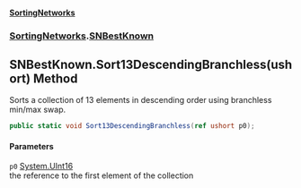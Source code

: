 #### [SortingNetworks](./index.md 'index')
### [SortingNetworks](./SortingNetworks.md 'SortingNetworks').[SNBestKnown](./SortingNetworks-SNBestKnown.md 'SortingNetworks.SNBestKnown')
## SNBestKnown.Sort13DescendingBranchless(ushort) Method
Sorts a collection of 13 elements in descending order using branchless min/max swap.  
```csharp
public static void Sort13DescendingBranchless(ref ushort p0);
```
#### Parameters
<a name='SortingNetworks-SNBestKnown-Sort13DescendingBranchless(ushort)-p0'></a>
`p0` [System.UInt16](https://docs.microsoft.com/en-us/dotnet/api/System.UInt16 'System.UInt16')  
the reference to the first element of the collection  
  
